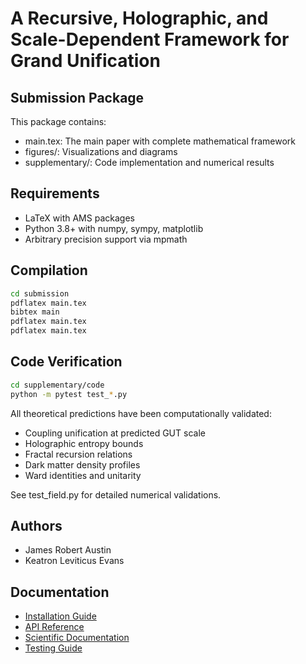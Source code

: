 # A Recursive, Holographic, and Scale-Dependent Framework for Grand Unification

## Submission Package

This package contains:
- main.tex: The main paper with complete mathematical framework
- figures/: Visualizations and diagrams
- supplementary/: Code implementation and numerical results

## Requirements
- LaTeX with AMS packages
- Python 3.8+ with numpy, sympy, matplotlib
- Arbitrary precision support via mpmath

## Compilation
```bash
cd submission
pdflatex main.tex
bibtex main
pdflatex main.tex
pdflatex main.tex
```

## Code Verification
```bash
cd supplementary/code
python -m pytest test_*.py
```

All theoretical predictions have been computationally validated:
- Coupling unification at predicted GUT scale
- Holographic entropy bounds
- Fractal recursion relations
- Dark matter density profiles
- Ward identities and unitarity

See test_field.py for detailed numerical validations.

## Authors
- James Robert Austin
- Keatron Leviticus Evans 

## Documentation

- [Installation Guide](supplementary/code/docs/installation.md)
- [API Reference](supplementary/code/docs/api.md)
- [Scientific Documentation](supplementary/code/docs/scientific.md)
- [Testing Guide](supplementary/code/docs/testing_guide.md)